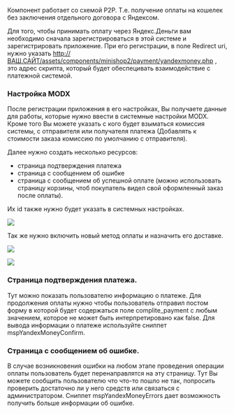Компонент работает со схемой P2P. Т.е. получение оплаты на кошелек без заключения отдельного договора с Яндексом.

Для того, чтобы принимать оплату через Яндекс.Деньги вам необходимо сначала зарегистрироваться в этой системе и зарегистрировать приложение. При его регистрации, в поле Redirect uri,  нужно указать http://ВАШ.САЙТ/assets/components/minishop2/payment/yandexmoney.php , это адрес скрипта, который будет обеспецивать взаимодействие с платежной системой.

### Настройка MODX

После регистрации приложения в его настройках, Вы получаете данные для работы, которые нужно ввести в системные настройки MODX. Кроме того Вы можете указать с кого будет взыматься комиссия системы, с отправителя или получателя платежа (Добавлять к стоимости заказа комисcию по умолчанию с отправителя).

Далее нужно создать несколько ресурсов:

* страница подтверждения платежа
* страница с сообщением об ошибке
* страница с сообщением об успешной оплате (можно использовать страницу корзины, чтоб покупатель видел свой оформленный заказ после оплаты).

Их id также нужно будет указать в системных настройках.

[![](http://st.bezumkin.ru/files/8/c/8/8c8907c8d67793bd1e7bbb27a68060f2s.jpg)](http://st.bezumkin.ru/files/8/c/8/8c8907c8d67793bd1e7bbb27a68060f2.png)

Так же нужно включить новый метод оплаты и назначить его доставке.

[![](http://st.bezumkin.ru/files/a/7/3/a73b1b0fad6377d4858cf8789d99ce5as.jpg)](http://st.bezumkin.ru/files/a/7/3/a73b1b0fad6377d4858cf8789d99ce5a.png)

[![](http://st.bezumkin.ru/files/f/d/b/fdb5c4adc677e9ab011f5023cd290e52s.jpg)](http://st.bezumkin.ru/files/f/d/b/fdb5c4adc677e9ab011f5023cd290e52.png)

### Страница подтверждения платежа.

Тут можно показать пользователю информацию о платеже. Для продолжения оплаты нужно чтобы пользователь отправил постом форму в которой будет содержаться поле complite_payment с любым значением, которое не может быть интерпретировано как false.
Для вывода информации о платеже используйте сниппет mspYandexMoneyConfirm.


### Страница с сообщением об ошибке.

В случае возникновения ошибки на любом этапе проведения операции оплаты пользователь будет перенаправлятся на эту страницу. Тут Вы можете сообщить пользователю что что-то пошло не так, попросить проверить достаточно ли у него средств или связаться с администратором. Сниппет mspYandexMoneyErrors дает возможность получить больше информации об ошибке.